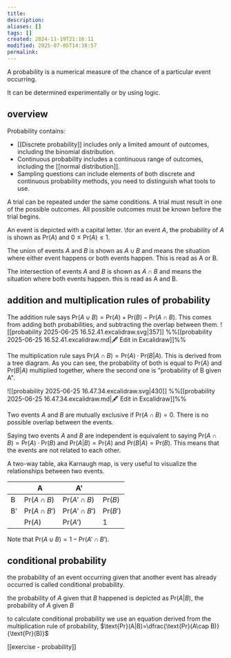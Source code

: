 ```yaml
---
title: 
description: 
aliases: []
tags: []
created: 2024-11-19T21:16:11
modified: 2025-07-05T14:38:57
permalink:
---
```


A probability is a numerical measure of the chance of a particular event occurring.

It can be determined experimentally or by using logic.

## overview

Probability contains:
- [[Discrete probability]] includes only a limited amount of outcomes, including the binomial distribution.
- Continuous probability includes a continuous range of outcomes, including the [[normal distribution]].
- Sampling questions can include elements of both discrete and continuous probability methods, you need to distinguish what tools to use.


A trial can be repeated under the same conditions. A trial must result in one of the possible outcomes. All possible outcomes must be known before the trial begins.


An event is depicted with a capital letter. \for an event $A$, the probability of $A$ is shown as $\text{Pr}(A)$ and $0\leq\text{Pr}(A)\leq1$.

The union of events $A$ and $B$ is shown as $A\cup B$ and means the situation where either event happens or both events happen. This is read as A or B.

The intersection of events $A$ and $B$ is shown as $A\cap B$ and means the situation where both events happen. this is read as A and B.

## addition and multiplication rules of probability

The addition rule says $\text{Pr}(A\cup B)=\text{Pr}(A)+\text{Pr}(B)-\text{Pr}(A\cap B)$. This comes from adding both probabilities, and subtracting the overlap between them.
![[probability 2025-06-25 16.52.41.excalidraw.svg|357]]
%%[[probability 2025-06-25 16.52.41.excalidraw.md|🖋 Edit in Excalidraw]]%%



The multiplication rule says $\text{Pr}(A\cap B)=\text{Pr}(A)\cdot \text{Pr}(B|A)$. This is derived from a tree diagram. As you can see, the probability of both is equal to $\text{Pr}(A)$ and $\text{Pr}(B|A)$ multiplied together, where the second one is "probability of B given A".

![[probability 2025-06-25 16.47.34.excalidraw.svg|430]]
%%[[probability 2025-06-25 16.47.34.excalidraw.md|🖋 Edit in Excalidraw]]%%




Two events $A$ and $B$ are mutually exclusive if $\text{Pr}(A\cap B)=0$. There is no possible overlap between the events.

Saying two events $A$ and $B$ are independent is equivalent to saying $\text{Pr}(A\cap B)=\text{Pr}(A)\cdot\text{Pr}(B)$ and $\text{Pr}(A|B)=\text{Pr}(A)$ and $\text{Pr}(B|A)=\text{Pr}(B)$. This means that the events are not related to each other.


A two-way table, aka Karnaugh map, is very useful to visualize the relationships between two events.

|     | A                     | A'                     |                 |
| --- | --------------------- | ---------------------- | --------------- |
| B   | $\text{Pr}(A\cap B)$  | $\text{Pr}(A'\cap B)$  | $\text{Pr}(B)$  |
| B'  | $\text{Pr}(A\cap B')$ | $\text{Pr}(A'\cap B')$ | $\text{Pr}(B')$ |
|     | $\text{Pr}(A)$        | $\text{Pr}(A')$        | 1               |

Note that $\text{Pr}(A\cup B)=1-\text{Pr}(A'\cap B')$.

## conditional probability

the probability of an event occurring given that another event has already occurred is called conditional probability.

the probability of $A$ given that $B$ happened is depicted as $\text{Pr}(A|B)$, the probability of $A$ given $B$ 

to calculate conditional probability we use an equation derived from the multiplication rule of probability, $\text{Pr}(A|B)=\dfrac{\text{Pr}(A\cap B)}{\text{Pr}(B)}$



[[exercise - probability]]
